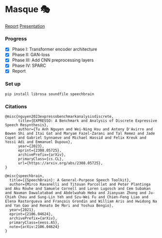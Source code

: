# Masque 🎭

[Report](https://github.com/jianzhi-1/masque/blob/main/report.pdf)
[Presentation](https://github.com/jianzhi-1/masque/blob/main/presentation.pdf)

### Progress
- [x] Phase I: Transformer encoder architecture
- [x] Phase II: GAN-loss
- [x] Phase III: Add CNN preprocessing layers
- [x] Phase IV: SPARC
- [x] Report

### Set up
```python
pip install librosa soundfile speechbrain
```

### Citations

```
@misc{nguyen2023expressobenchmarkanalysisdiscrete,
      title={EXPRESSO: A Benchmark and Analysis of Discrete Expressive Speech Resynthesis}, 
      author={Tu Anh Nguyen and Wei-Ning Hsu and Antony D'Avirro and Bowen Shi and Itai Gat and Maryam Fazel-Zarani and Tal Remez and Jade Copet and Gabriel Synnaeve and Michael Hassid and Felix Kreuk and Yossi Adi and Emmanuel Dupoux},
      year={2023},
      eprint={2308.05725},
      archivePrefix={arXiv},
      primaryClass={cs.CL},
      url={https://arxiv.org/abs/2308.05725}, 
}

@misc{speechbrain,
  title={{SpeechBrain}: A General-Purpose Speech Toolkit},
  author={Mirco Ravanelli and Titouan Parcollet and Peter Plantinga and Aku Rouhe and Samuele Cornell and Loren Lugosch and Cem Subakan and Nauman Dawalatabad and Abdelwahab Heba and Jianyuan Zhong and Ju-Chieh Chou and Sung-Lin Yeh and Szu-Wei Fu and Chien-Feng Liao and Elena Rastorgueva and François Grondin and William Aris and Hwidong Na and Yan Gao and Renato De Mori and Yoshua Bengio},
  year={2021},
  eprint={2106.04624},
  archivePrefix={arXiv},
  primaryClass={eess.AS},
  note={arXiv:2106.04624}
}
```
